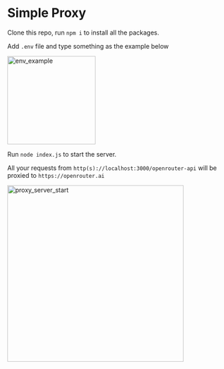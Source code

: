 # Simple Proxy

Clone this repo, run `npm i` to install all the packages.

Add `.env` file and type something as the example below

<img width="200" alt="env_example" src="https://github.com/user-attachments/assets/781b16f4-279e-4538-bf5c-748fdbebd9e0" />

Run `node index.js` to start the server.

All your requests from `http(s)://localhost:3000/openrouter-api` will be proxied to `https://openrouter.ai`

<img width="400" alt="proxy_server_start" src="https://github.com/user-attachments/assets/56158cc3-22c1-4ba5-9fec-b886bee4f42a" />
